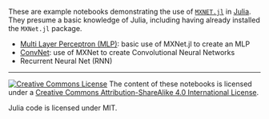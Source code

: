 These are example notebooks demonstrating the use of [`MXNET.jl`](https://github.com/dmlc/MXNet.jl)
in [Julia](http://julialang.org/).  They presume a basic knowledge of Julia, including having already installed
the `MXNet.jl` package.

* [Multi Layer Perceptron (MLP)](mnistMLP.ipynb): basic use of MXNet.jl to create an MLP
* [ConvNet](mnistLenet.ipynb): use of MXNet to create Convolutional Neural Networks
* Recurrent Neural Net (RNN)

------------------------

[![Creative Commons License](https://i.creativecommons.org/l/by-sa/4.0/88x31.png)](http://creativecommons.org/licenses/by-sa/4.0/) The content of these notebooks is licensed under a [Creative Commons Attribution-ShareAlike 4.0 International License](http://creativecommons.org/licenses/by-sa/4.0/).

Julia code is licensed under MIT.
